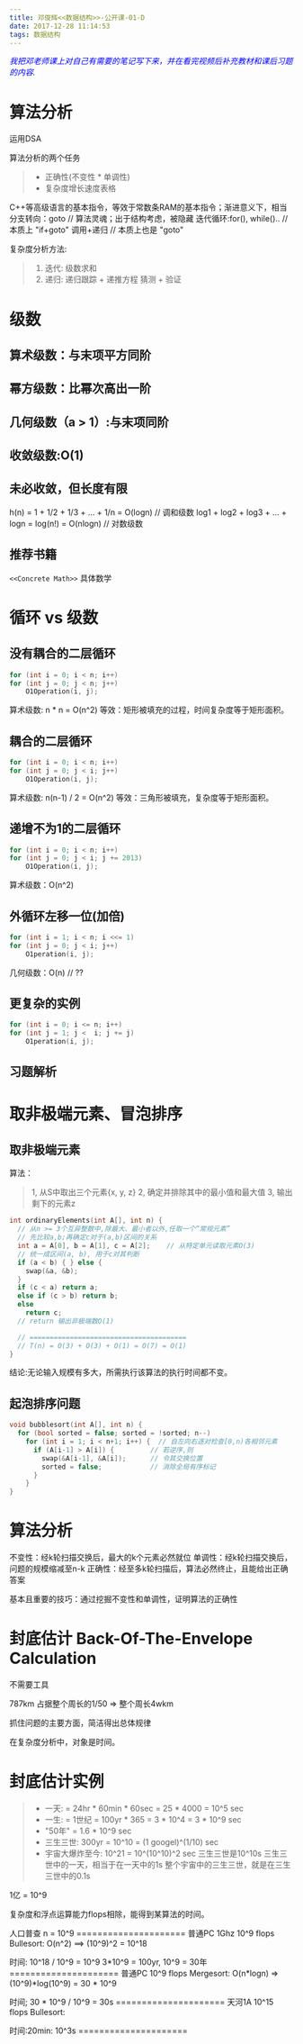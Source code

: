 ```yaml
---
title: 邓俊辉<<数据结构>>-公开课-01-D
date: 2017-12-28 11:14:53
tags: 数据结构
---
```


<span style="color:blue">*我把邓老师课上对自己有需要的笔记写下来，并在看完视频后补充教材和课后习题的内容.*</span>


# 算法分析

运用DSA

算法分析的两个任务
> * 正确性(不变性 * 单调性)
> * 复杂度增长速度表格

C++等高级语言的基本指令，等效于常数条RAM的基本指令；渐进意义下，相当
  分支转向：goto   // 算法灵魂；出于结构考虑，被隐藏
  迭代循环:for(), while()..   // 本质上 "if+goto"
  调用+递归                   // 本质上也是 "goto"

复杂度分析方法:
> 1. 迭代: 级数求和
> 2. 递归: 递归跟踪 + 递推方程
> 猜测 + 验证

# 级数

## 算术级数：与**末项平方**同阶

## 幂方级数：比幂次高出一阶

## 几何级数（a > 1）:与末项同阶

## 收敛级数:O(1)

## 未必收敛，但长度有限
h(n) = 1 + 1/2 + 1/3 + ... + 1/n = O(logn)            // 调和级数
log1 + log2 + log3 + ... + logn = log(n!) = O(nlogn)  // 对数级数

## 推荐书籍
`<<Concrete Math>>` 具体数学

# 循环 vs 级数


## 没有耦合的二层循环
```cpp
for (int i = 0; i < n; i++)
for (int j = 0; j < n; j++)
    O1Operation(i, j);
```

算术级数:  n * n = O(n^2)
等效：矩形被填充的过程，时间复杂度等于矩形面积。

## 耦合的二层循环
```cpp
for (int i = 0; i < n; i++)
for (int j = 0; j < i; j++)
    O1Operation(i, j);
```

算术级数: n(n-1) / 2 = O(n^2)
等效：三角形被填充，复杂度等于矩形面积。

## 递增不为1的二层循环
```cpp
for (int i = 0; i < n; i++)
for (int j = 0; j < i; j += 2013)
    O1Operation(i, j);
```

算术级数：O(n^2)

## 外循环左移一位(加倍)
```cpp
for (int i = 1; i < n; i <<= 1)
for (int j = 0; j < i; j++)
    O1peration(i, j);
```

几何级数：O(n)     // ??

## 更复杂的实例
```cpp
for (int i = 0; i <= n; i++)
for (int j = 1; j <  i; j += j)
    O1peration(i, j);
```

## 习题解析

# 取非极端元素、冒泡排序

## 取非极端元素 

算法： 
> 1, 从S中取出三个元素{x, y, z}
> 2, 确定并排除其中的最小值和最大值
> 3, 输出剩下的元素z

```cpp
int ordinaryElements(int A[], int n) {
  // 从n >= 3个互异整数中,除最大、最小者以外,任取一个“常规元素”
  // 先比较a,b;再确定c对于(a,b)区间的关系
  int a = A[0], b = A[1], c = A[2];    // 从特定单元读取元素O(3)
  // 统一成区间(a, b), 用于c对其判断
  if (a < b) { } else {
    swap(&a, &b);
  }
  if (c < a) return a;
  else if (c > b) return b;
  else
    return c;
  // return 输出非极端数O(1)

  // =======================================
  // T(n) = O(3) + O(3) + O(1) = O(7) = O(1)
}
```

结论:无论输入规模有多大，所需执行该算法的执行时间都不变。

## 起泡排序问题
```cpp
void bubblesort(int A[], int n) {
  for (bool sorted = false; sorted = !sorted; n--)
    for (int i = 1; i < n+1; i++) {  // 自左向右逐对检查[0,n)各相邻元素
      if (A[i-1] > A[i]) {         // 若逆序,则
        swap(&A[i-1], &A[i]);      // 令其交换位置
        sorted = false;            // 消除全局有序标记
      }
    }
}
```

# 算法分析


不变性：经k轮扫描交换后，最大的k个元素必然就位
单调性：经k轮扫描交换后，问题的规模缩减至n-k
正确性：经至多k轮扫描后，算法必然终止，且能给出正确答案

基本且重要的技巧：通过挖掘不变性和单调性，证明算法的正确性

# 封底估计 Back-Of-The-Envelope Calculation

不需要工具

787km 占据整个周长的1/50 => 整个周长4wkm

抓住问题的主要方面，简洁得出总体规律

在复杂度分析中，对象是时间。

# 封底估计实例
> * 一天: = 24hr * 60min * 60sec = 25 * 4000 = 10^5 sec
> * 一生: = 1世纪 = 100yr * 365 = 3 * 10^4 = 3 * 10^9 sec
> * "50年" = 1.6 * 10^9 sec
> * 三生三世: 300yr = 10^10 = (1 googel)^(1/10) sec
> * 宇宙大爆炸至今: 10^21 = 10^(10^10)^2 sec 
三生三世是10^10s
三生三世中的一天，相当于在一天中的1s
整个宇宙中的三生三世，就是在三生三世中的0.1s

1亿 = 10^9

复杂度和浮点运算能力flops相除，能得到某算法的时间。

人口普查 n = 10^9
\=====================
普通PC 1Ghz 10^9 flops
Bullesort: O(n^2) ==> (10^9)^2 = 10^18 

时间: 10^18 / 10^9  = 10^9
3*10^9 = 100yr, 10^9 = 30年
\=====================
普通PC  10^9 flops
Mergesort: O(n\*logn) => (10^9)\*log(10^9) = 30 * 10^9

时间; 30 * 10^9 / 10^9 = 30s
\=====================
天河1A 10^15 flops
Bullesort:

时间:20min: 10^3s
\=====================
